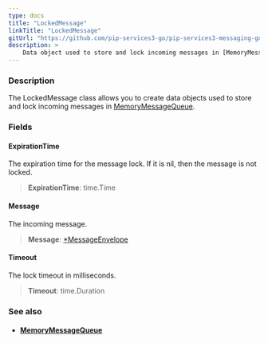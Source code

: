 ```yaml
---
type: docs
title: "LockedMessage"
linkTitle: "LockedMessage"
gitUrl: "https://github.com/pip-services3-go/pip-services3-messaging-go"
description: >
    Data object used to store and lock incoming messages in [MemoryMessageQueue](../memory_message_queue).  
---
```


### Description

The LockedMessage class allows you to create data objects used to store and lock incoming messages in [MemoryMessageQueue](../memory_message_queue).  

### Fields

<span class="hide-title-link">

#### ExpirationTime
The expiration time for the message lock. 
If it is nil, then the message is not locked.

> **ExpirationTime**: time.Time

#### Message
The incoming message.

> **Message**: [*MessageEnvelope](../message_envelope)

#### Timeout
The lock timeout in milliseconds.

> **Timeout**: time.Duration

</span>


### See also
- #### [MemoryMessageQueue](../memory_message_queue)

